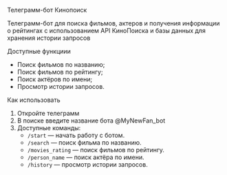 Телеграмм-бот Кинопоиск

Телеграмм-бот для поиска фильмов, актеров и получения информации о рейтингах с использованием API КиноПоиска и базы данных для хранения истории запросов

Доступные функциии
- Поиск фильмов по названию;
- Поиск фильмов по рейтингу;
- Поиск актёров по имени;
- Просмотр истории запросов.

Как использовать
1. Откройте телеграмм 
2. В поиске введите название бота @MyNewFan_bot
3. Доступные команды:
   - `/start` — начать работу с ботом.
   - `/search` — поиск фильма по названию.
   - `/movies_rating` — поиск фильмов по рейтингу.
   - `/person_name` — поиск актёра по имени.
   - `/history` — просмотр истории запросов.